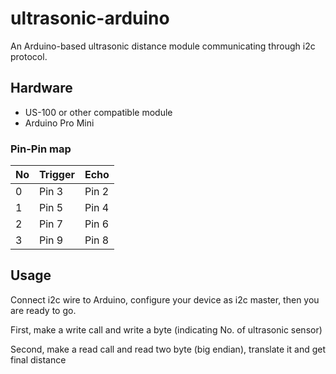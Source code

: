 # ultrasonic-arduino

An Arduino-based ultrasonic distance module communicating through i2c protocol.

Hardware
--------
- US-100 or other compatible module
- Arduino Pro Mini

### Pin-Pin map
No|Trigger|Echo
----|-------|----
0|Pin 3|Pin 2
1|Pin 5|Pin 4
2|Pin 7|Pin 6
3|Pin 9|Pin 8

Usage
-----
Connect i2c wire to Arduino, configure your device as i2c master, then you are ready to go.

First, make a write call and write a byte (indicating No. of ultrasonic sensor)

Second, make a read call and read two byte (big endian), translate it and get final distance
